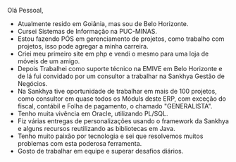 Olá Pessoal, 
- Atualmente resido em Goiânia, mas sou de Belo Horizonte.
- Cursei Sistemas de Informação na PUC-MINAS.
- Estou fazendo PÓS em gerenciamento de projetos, como trabalho com projetos, isso pode agregar a minha carreira. 
- Criei meu primeiro site em php e vendi o mesmo para uma loja de móveis de um amigo. 
- Depois Trabalhei como suporte técnico na EMIVE em Belo Horizonte e de lá fui convidado por um consultor a trabalhar na Sankhya Gestão de Negócios. 
- Na Sankhya tive oportunidade de trabalhar em mais de 100 projetos, como consultor em quase todos os Móduls deste ERP, com exceção do fiscal, contábil 
e Folha de pagamento, o chamado "GENERALISTA".
- Tenho muita vivência em Oracle, utilizando PL/SQL.
- Fiz várias entregas de personalizações usando o framework da Sankhya e alguns recursos reutilizando as bibliotecas em Java.
- Tenho muito paixão por tecnologia e sei que resolvemos muitos problemas com esta poderosa ferramenta. 
- Gosto de trabalhar em equipe e superar desafios diários. 

<!---
fernandosoarestec/fernandosoarestec is a ✨ special ✨ repository because its `README.md` (this file) appears on your GitHub profile.
You can click the Preview link to take a look at your changes.
--->
